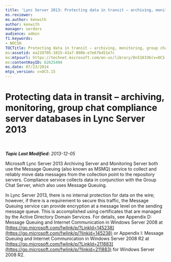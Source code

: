 ```yaml
---
title: 'Lync Server 2013: Protecting data in transit – archiving, monitoring, group chat compliance server databases'
ms.reviewer: 
ms.author: kenwith
author: kenwith
manager: serdars
audience: admin
f1.keywords:
- NOCSH
TOCTitle: Protecting data in transit – archiving, monitoring, group chat compliance server databases in Lync Server 2013
ms:assetid: ea219705-1015-43a7-890b-e7e67b451e7c
ms:mtpsurl: https://technet.microsoft.com/en-us/library/Dn518336(v=OCS.15)
ms:contentKeyID: 62625494
ms.date: 07/23/2014
mtps_version: v=OCS.15
---
```


<div data-xmlns="http://www.w3.org/1999/xhtml">

<div class="topic" data-xmlns="http://www.w3.org/1999/xhtml" data-msxsl="urn:schemas-microsoft-com:xslt" data-cs="https://msdn.microsoft.com/">

<div data-asp="https://msdn2.microsoft.com/asp">

# Protecting data in transit – archiving, monitoring, group chat compliance server databases in Lync Server 2013

</div>

<div id="mainSection">

<div id="mainBody">

<span> </span>

_**Topic Last Modified:** 2013-12-05_

Microsoft Lync Server 2013 Archiving Server and Monitoring Server both use the Message Queuing (also known as MSMQ) service to collect and reliably move data messages from the collection point to the repository servers. Compliance service collects data in conjunction with the Group Chat Server, which also uses Message Queuing.

In Lync Server 2013, there is no internal protection for data on the wire; however, if there is a requirement to secure this traffic, the Message Queuing service can provide encryption at a message level on the sending message queue. This is accomplished using certificates that are managed by the Active Directory Domain Services. For details, see Appendix D: Message Queuing and Internet Communication in Windows Server 2008 at [https://go.microsoft.com/fwlink/p/?LinkId=145238](https://go.microsoft.com/fwlink/p/?linkid=145238) or Appendix I: Message Queuing and Internet Communication in Windows Server 2008 R2 at [https://go.microsoft.com/fwlink/p/?LinkId=211883](https://go.microsoft.com/fwlink/p/?linkid=211883) for Windows Server 2008 R2.

</div>

<span> </span>

</div>

</div>

</div>

